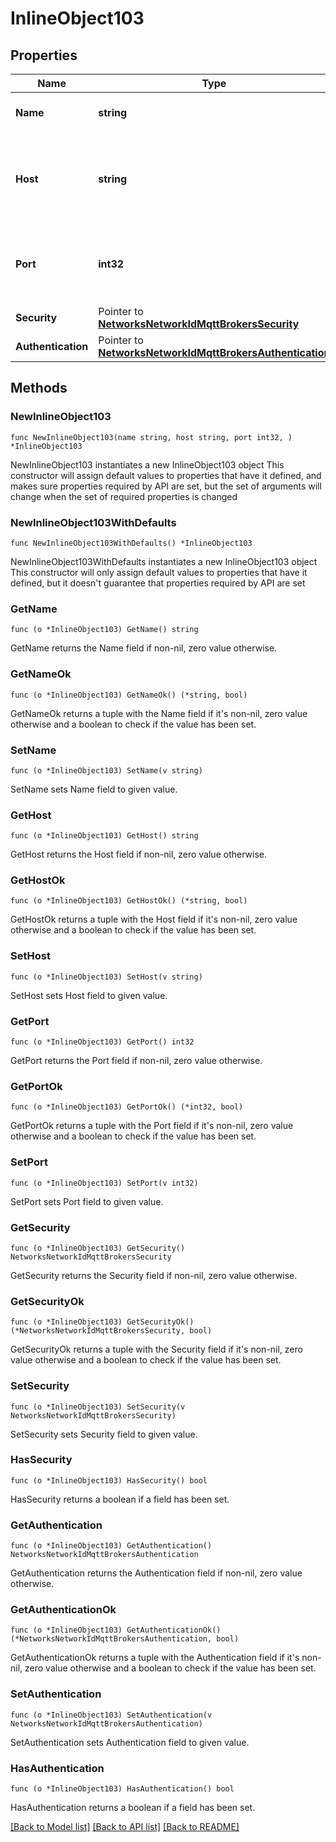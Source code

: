 # InlineObject103

## Properties

Name | Type | Description | Notes
------------ | ------------- | ------------- | -------------
**Name** | **string** | Name of the MQTT broker. | 
**Host** | **string** | Host name/IP address where the MQTT broker runs. | 
**Port** | **int32** | Host port though which the MQTT broker can be reached. | 
**Security** | Pointer to [**NetworksNetworkIdMqttBrokersSecurity**](NetworksNetworkIdMqttBrokersSecurity.md) |  | [optional] 
**Authentication** | Pointer to [**NetworksNetworkIdMqttBrokersAuthentication**](NetworksNetworkIdMqttBrokersAuthentication.md) |  | [optional] 

## Methods

### NewInlineObject103

`func NewInlineObject103(name string, host string, port int32, ) *InlineObject103`

NewInlineObject103 instantiates a new InlineObject103 object
This constructor will assign default values to properties that have it defined,
and makes sure properties required by API are set, but the set of arguments
will change when the set of required properties is changed

### NewInlineObject103WithDefaults

`func NewInlineObject103WithDefaults() *InlineObject103`

NewInlineObject103WithDefaults instantiates a new InlineObject103 object
This constructor will only assign default values to properties that have it defined,
but it doesn't guarantee that properties required by API are set

### GetName

`func (o *InlineObject103) GetName() string`

GetName returns the Name field if non-nil, zero value otherwise.

### GetNameOk

`func (o *InlineObject103) GetNameOk() (*string, bool)`

GetNameOk returns a tuple with the Name field if it's non-nil, zero value otherwise
and a boolean to check if the value has been set.

### SetName

`func (o *InlineObject103) SetName(v string)`

SetName sets Name field to given value.


### GetHost

`func (o *InlineObject103) GetHost() string`

GetHost returns the Host field if non-nil, zero value otherwise.

### GetHostOk

`func (o *InlineObject103) GetHostOk() (*string, bool)`

GetHostOk returns a tuple with the Host field if it's non-nil, zero value otherwise
and a boolean to check if the value has been set.

### SetHost

`func (o *InlineObject103) SetHost(v string)`

SetHost sets Host field to given value.


### GetPort

`func (o *InlineObject103) GetPort() int32`

GetPort returns the Port field if non-nil, zero value otherwise.

### GetPortOk

`func (o *InlineObject103) GetPortOk() (*int32, bool)`

GetPortOk returns a tuple with the Port field if it's non-nil, zero value otherwise
and a boolean to check if the value has been set.

### SetPort

`func (o *InlineObject103) SetPort(v int32)`

SetPort sets Port field to given value.


### GetSecurity

`func (o *InlineObject103) GetSecurity() NetworksNetworkIdMqttBrokersSecurity`

GetSecurity returns the Security field if non-nil, zero value otherwise.

### GetSecurityOk

`func (o *InlineObject103) GetSecurityOk() (*NetworksNetworkIdMqttBrokersSecurity, bool)`

GetSecurityOk returns a tuple with the Security field if it's non-nil, zero value otherwise
and a boolean to check if the value has been set.

### SetSecurity

`func (o *InlineObject103) SetSecurity(v NetworksNetworkIdMqttBrokersSecurity)`

SetSecurity sets Security field to given value.

### HasSecurity

`func (o *InlineObject103) HasSecurity() bool`

HasSecurity returns a boolean if a field has been set.

### GetAuthentication

`func (o *InlineObject103) GetAuthentication() NetworksNetworkIdMqttBrokersAuthentication`

GetAuthentication returns the Authentication field if non-nil, zero value otherwise.

### GetAuthenticationOk

`func (o *InlineObject103) GetAuthenticationOk() (*NetworksNetworkIdMqttBrokersAuthentication, bool)`

GetAuthenticationOk returns a tuple with the Authentication field if it's non-nil, zero value otherwise
and a boolean to check if the value has been set.

### SetAuthentication

`func (o *InlineObject103) SetAuthentication(v NetworksNetworkIdMqttBrokersAuthentication)`

SetAuthentication sets Authentication field to given value.

### HasAuthentication

`func (o *InlineObject103) HasAuthentication() bool`

HasAuthentication returns a boolean if a field has been set.


[[Back to Model list]](../README.md#documentation-for-models) [[Back to API list]](../README.md#documentation-for-api-endpoints) [[Back to README]](../README.md)


